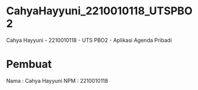 # CahyaHayyuni_2210010118_UTSPBO2
 Cahya Hayyuni - 2210010118 - UTS PBO2 - Aplikasi Agenda Pribadi 

 # Pembuat
 Nama : Cahya Hayyuni
 NPM  : 2210010118


